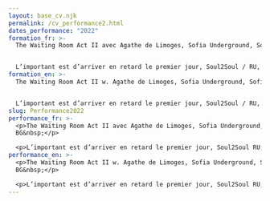 ```yaml
---
layout: base_cv.njk
permalink: /cv_performance2.html
dates_performance: "2022"
formation_fr: >-
  The Waiting Room Act II avec Agathe de Limoges, Sofia Underground, Sofia, BG


  L’important est d’arriver en retard le premier jour, Soul2Soul / RU, Genève, CH
formation_en: >-
  The Waiting Room Act II w. Agathe de Limoges, Sofia Underground, Sofia, BG


  L’important est d’arriver en retard le premier jour, Soul2Soul / RU, Geneva, CH
slug: Performance2022
performance_fr: >-
  <p>The Waiting Room Act II avec Agathe de Limoges, Sofia Underground, Sofia,
  BG&nbsp;</p>

  <p>L’important est d’arriver en retard le premier jour, Soul2Soul RU, Genève, CH</p>
performance_en: >-
  <p>The Waiting Room Act II w. Agathe de Limoges, Sofia Underground, Sofia,
  BG&nbsp;</p>

  <p>L’important est d’arriver en retard le premier jour, Soul2Soul RU, Geneva, CH</p>
---
```


